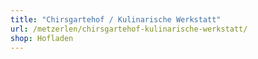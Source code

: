 ```yaml
---
title: "Chirsgartehof / Kulinarische Werkstatt"
url: /metzerlen/chirsgartehof-kulinarische-werkstatt/
shop: Hofladen
---
```

